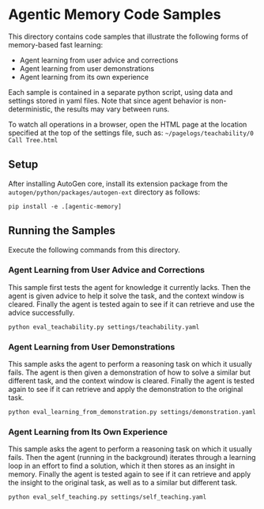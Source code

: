 # Agentic Memory Code Samples

This directory contains code samples that illustrate the following forms of memory-based fast learning:
* Agent learning from user advice and corrections
* Agent learning from user demonstrations    
* Agent learning from its own experience

Each sample is contained in a separate python script, using data and settings stored in yaml files.
Note that since agent behavior is non-deterministic, the results may vary between runs.

To watch all operations in a browser, open the HTML page at the location specified at the top of the settings file, 
such as: `~/pagelogs/teachability/0  Call Tree.html`


## Setup

After installing AutoGen core, install its extension package from the `autogen/python/packages/autogen-ext` directory as follows:

`pip install -e .[agentic-memory]`


## Running the Samples

Execute the following commands from this directory.


### Agent Learning from User Advice and Corrections

This sample first tests the agent for knowledge it currently lacks.
Then the agent is given advice to help it solve the task, and the context window is cleared.
Finally the agent is tested again to see if it can retrieve and use the advice successfully.

`python eval_teachability.py settings/teachability.yaml`


### Agent Learning from User Demonstrations

This sample asks the agent to perform a reasoning task on which it usually fails.
The agent is then given a demonstration of how to solve a similar but different task, and the context window is cleared.
Finally the agent is tested again to see if it can retrieve and apply the demonstration to the original task.

`python eval_learning_from_demonstration.py settings/demonstration.yaml`


### Agent Learning from Its Own Experience

This sample asks the agent to perform a reasoning task on which it usually fails.
Then the agent (running in the background) iterates through a learning loop in an effort to find a solution, 
which it then stores as an insight in memory.
Finally the agent is tested again to see if it can retrieve and apply the insight to the original task,
as well as to a similar but different task.

`python eval_self_teaching.py settings/self_teaching.yaml`
